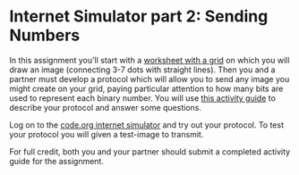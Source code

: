 # Internet Simulator part 2: Sending Numbers
In this assignment you'll start with a [worksheet with a grid](https://docs.google.com/document/d/1C0_8V-LGHUM1ykxiyHQEWl7HdVnLUA3QLnOQVEXUMZM/edit) on which you will draw an image (connecting 3-7 dots with straight lines). Then you and a partner must develop a protocol which will allow you to send any image you might create on your grid, paying particular attention to how many bits are used to represent each binary number. You will use [this activity guide](https://docs.google.com/document/d/1yoXIBpv1qjhMEBUqxvmVOERRgcGoQ_0dXfho3sDWgg8/edit) to describe your protocol and answer some questions.
 
Log on to the [code.org internet simulator](https://studio.code.org/s/csp1/stage/6/puzzle/2) and try out your protocol. To test your protocol you will given a test-image to transmit.
 
For full credit, both you and your partner should submit a completed activity guide for the assignment.

